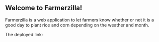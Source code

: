 ## Welcome to Farmerzilla!


Farmerzilla is a web application to let farmers know whether or not it is a good day to plant rice and corn depending on the weather and month.

The deployed link:
